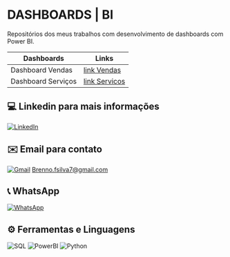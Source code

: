 # DASHBOARDS | BI

Repositórios dos meus trabalhos com desenvolvimento de dashboards com Power BI.


|Dashboards| Links |
|----------| ------ |
|Dashboard Vendas| [link Vendas]() |
|Dashboard Serviços| [link Servicos]() |


## 💻 Linkedin para mais informações
[![LinkedIn](https://img.shields.io/badge/LinkedIn-0077B5?style=for-the-badge&logo=linkedin&logoColor=white)](https://www.linkedin.com/in/brenno-silva-657a3b1bb/)

## ✉️ Email para contato
[![Gmail](https://img.shields.io/badge/Gmail-333333?style=for-the-badge&logo=gmail&logoColor=red)](mailto:Brenno.fsilva7@gmail.com)
Brenno.fsilva7@gmail.com

## 📞 WhatsApp
[![WhatsApp](https://img.shields.io/badge/WhatsApp-25D366?style=for-the-badge&logo=whatsapp&logoColor=white)](https://wa.me/55+11+912435121)

## ⚙️ Ferramentas e Linguagens
![SQL](https://img.shields.io/badge/SQL-3670A0?style=for-the-badge&logo=SQL&logoColor=ffdd54)
![PowerBI](https://img.shields.io/badge/power_BI-3670A0?style=for-the-badge&logo=powerBI&logoColor=ffdd54)
![Python](https://img.shields.io/badge/python-3670A0?style=for-the-badge&logo=pytho&logoColor=ffdd54)
